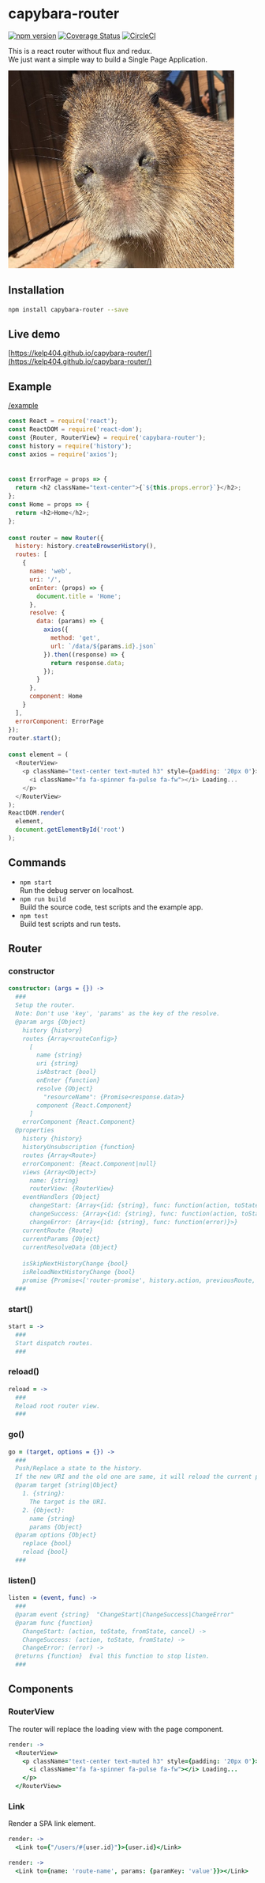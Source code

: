 # capybara-router
[![npm version](https://badge.fury.io/js/capybara-router.svg)](https://www.npmjs.com/package/capybara-router)
[![Coverage Status](https://coveralls.io/repos/github/kelp404/capybara-router/badge.svg)](https://coveralls.io/github/kelp404/capybara-router)
[![CircleCI](https://circleci.com/gh/kelp404/capybara-router.svg?style=svg)](https://circleci.com/gh/kelp404/capybara-router)
  
This is a react router without flux and redux.  
We just want a simple way to build a Single Page Application.

<img src="_capybara.jpg" height="400px"/>

## Installation
```bash
npm install capybara-router --save
```


## Live demo
[https://kelp404.github.io/capybara-router/](https://kelp404.github.io/capybara-router/)


## Example
[/example](/example)
```js
const React = require('react');
const ReactDOM = require('react-dom');
const {Router, RouterView} = require('capybara-router');
const history = require('history');
const axios = require('axios');


const ErrorPage = props => {
  return <h2 className="text-center">{`${this.props.error}`}</h2>;
};
const Home = props => {
  return <h2>Home</h2>;
};

const router = new Router({
  history: history.createBrowserHistory(),
  routes: [
    {
      name: 'web',
      uri: '/',
      onEnter: (props) => {
        document.title = 'Home';
      },
      resolve: {
        data: (params) => {
          axios({
            method: 'get',
            url: `/data/${params.id}.json`
          }).then((response) => {
            return response.data;
          });
        }
      },
      component: Home
    }
  ],
  errorComponent: ErrorPage
});
router.start();

const element = (
  <RouterView>
    <p className="text-center text-muted h3" style={padding: '20px 0'}>
      <i className="fa fa-spinner fa-pulse fa-fw"></i> Loading...
    </p>
  </RouterView>
);
ReactDOM.render(
  element,
  document.getElementById('root')
);
```


## Commands
+ `npm start`  
  Run the debug server on localhost.
+ `npm run build`  
  Build the source code, test scripts and the example app.
+ `npm test`  
  Build test scripts and run tests.


## Router
### constructor
```coffee
constructor: (args = {}) ->
  ###
  Setup the router.
  Note: Don't use 'key', 'params' as the key of the resolve.
  @param args {Object}
    history {history}
    routes {Array<routeConfig>}
      [
        name {string}
        uri {string}
        isAbstract {bool}
        onEnter {function}
        resolve {Object}
          "resourceName": {Promise<response.data>}
        component {React.Component}
      ]
    errorComponent {React.Component}
  @properties
    history {history}
    historyUnsubscription {function}
    routes {Array<Route>}
    errorComponent: {React.Component|null}
    views {Array<Object>}
      name: {string}
      routerView: {RouterView}
    eventHandlers {Object}
      changeStart: {Array<{id: {string}, func: function(action, toState, fromState, cancel)}>}
      changeSuccess: {Array<{id: {string}, func: function(action, toState, fromState)}>}
      changeError: {Array<{id: {string}, func: function(error)}>}
    currentRoute {Route}
    currentParams {Object}
    currentResolveData {Object}

    isSkipNextHistoryChange {bool}
    isReloadNextHistoryChange {bool}
    promise {Promise<['router-promise', history.action, previousRoute, previousParams, nextRoute, nextParams, props]>}
  ###
```

### start()
```coffee
start = ->
  ###
  Start dispatch routes.
  ###
```

### reload()
```coffee
reload = ->
  ###
  Reload root router view.
  ###
```

### go()
```coffee
go = (target, options = {}) ->
  ###
  Push/Replace a state to the history.
  If the new URI and the old one are same, it will reload the current page.
  @param target {string|Object}
    1. {string}:
      The target is the URI.
    2. {Object}:
      name {string}
      params {Object}
  @param options {Object}
    replace {bool}
    reload {bool}
  ###
```

### listen()
```coffee
listen = (event, func) ->
  ###
  @param event {string}  "ChangeStart|ChangeSuccess|ChangeError"
  @param func {function}
    ChangeStart: (action, toState, fromState, cancel) ->
    ChangeSuccess: (action, toState, fromState) ->
    ChangeError: (error) ->
  @returns {function}  Eval this function to stop listen.
  ###
```


## Components
### RouterView
The router will replace the loading view with the page component.
```coffee
render: ->
  <RouterView>
    <p className="text-center text-muted h3" style={padding: '20px 0'}>
      <i className="fa fa-spinner fa-pulse fa-fw"></i> Loading...
    </p>
  </RouterView>
```

### Link
Render a SPA link element.
```coffee
render: ->
  <Link to={"/users/#{user.id}"}>{user.id}</Link>
```
```coffee
render: ->
  <Link to={name: 'route-name', params: {paramKey: 'value'}}></Link>
```
